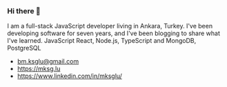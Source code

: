 ### Hi there 👋

I am a full-stack JavaScript developer living in Ankara, Turkey. I've been developing software for seven years, and I've been blogging to share what I've learned. JavaScript React, Node.js, TypeScript and MongoDB, PostgreSQL

* bm.ksglu@gmail.com
* https://mksg.lu
* https://www.linkedin.com/in/mksglu/



<!--
**mksglu/mksglu** is a ✨ _special_ ✨ repository because its `README.md` (this file) appears on your GitHub profile.

Here are some ideas to get you started:

- 🔭 I’m currently working on ...
- 🌱 I’m currently learning ...
- 👯 I’m looking to collaborate on ...
- 🤔 I’m looking for help with ...
- 💬 Ask me about ...
- 📫 How to reach me: ...
- 😄 Pronouns: ...
- ⚡ Fun fact: ...
-->
